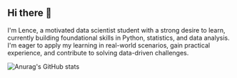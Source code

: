 ## Hi there 👋

I'm Lence, a motivated data scientist student with a strong desire to learn, currently building foundational skills in Python, statistics, and data analysis. 
I'm eager to apply my learning in real-world scenarios, gain practical experience, and contribute to solving data-driven challenges.

![Anurag's GitHub stats](https://github-readme-stats.vercel.app/api?username=lencemajzovska&show_icons=true&theme=transparent)




